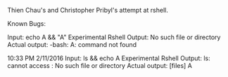 Thien Chau's and Christopher Pribyl's attempt at rshell.

Known Bugs:

Input: echo A && <ENTER> "A"
Experimental Rshell Output: No such file or directory
Actual output: -bash: A: command not found

10:33 PM 2/11/2016
Input: ls && echo A
Experimental Rshell Output: ls: cannot access : No such file or directory
Actual output: [files]
				A
